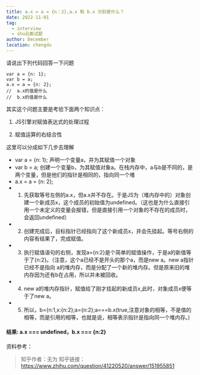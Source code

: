 ```yaml
---
title: a.x = a = {n：2},a.x 和 b.x 分别是什么？ 
date: 2022-11-01
tag: 
  - interview
  - shu云面试题
author: December
location: chengdu 
---
```


请说出下列代码回答一下问题
```
var a = {n: 1};
var b = a;
a.x = a = {n: 2};
//  a.x的值是什么
//  b.x的值是什么
```
其实这个问题主要是考验下面两个知识点：

1. JS引擎对赋值表达式的处理过程

2. 赋值运算的右结合性


这里可以分成如下几步去理解
- var a = {n: 1};
声明一个变量a，并为其赋值一个对象
- var b = a;
创建一个变量b，为其赋值对象a。在栈内存中，a与b是不同的，是两个变量，但是他们的指针是相同的，指向同一个堆
- a.x = a = {n: 2};
- 1. 先获取等号左侧的a.x，但a.x并不存在。于是JS为（堆内存中的）对象创建一个新成员x，这个成员的初始值为undefined。（这也是为什么直接引用一个未定义的变量会报错，但是直接引用一个对象的不存在的成员时，会返回undefined）
- 2. 创建完成后，目标指针已经指向了这个新成员x，并会先挂起。等号右侧的内容有结果了，完成赋值。
- 3. 执行赋值语句的右侧，发现a={n:2}是个简单的赋值操作，于是a的新值等于了{n:2}。（注意，这个a已经不是开头的那个a，而是new a。new a指针已经不是指向 a的堆内存，而是分配了一个新的堆内存。但是原来旧的堆内存因为还有b在占用，所以并未被回收。
- 4. new a的堆内存指针，赋值给了刚才挂起的新成员x,此时，对象成员x便等于了new a。
- 5. 所以，b={n:1,x:{n:2};a={n:2};a===b.x(true,注意对象的相等，不是值的相等，而是引用的相等，也就是说，相等表示指针是指向同一个堆内存。)


#### 结果: a.x === undefined，b.x === {n:2}

资料参考：
> 知乎作者：无为
> 知乎链接：https://www.zhihu.com/question/41220520/answer/151955851
